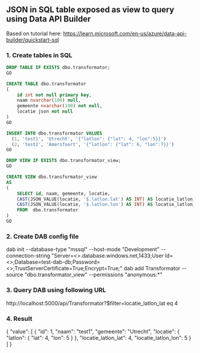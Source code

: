 ## JSON in SQL table exposed as view to query using Data API Builder

Based on tutorial here: https://learn.microsoft.com/en-us/azure/data-api-builder/quickstart-sql

### 1. Create tables in SQL

```sql
DROP TABLE IF EXISTS dbo.transformator;
GO

CREATE TABLE dbo.transformator
(
    id int not null primary key,
    naam nvarchar(100) null,
    gemeente nvarchar(100) not null,
	locatie json not null
)
GO

INSERT INTO dbo.transformator VALUES
  (1, 'test1', 'Utrecht', '{"latlon": {"lat": 4, "lon":5}}')
  (2, 'test2', 'Amersfoort', '{"latlon": {"lat": 6, "lon":7}}')
GO

DROP VIEW IF EXISTS dbo.transformator_view;
GO

CREATE VIEW dbo.transformator_view
AS
(
	SELECT id, naam, gemeente, locatie,
	CAST(JSON_VALUE(locatie, '$.latlon.lat') AS INT) AS locatie_latlon_lat,
	CAST(JSON_VALUE(locatie, '$.latlon.lon') AS INT) AS locatie_latlon_lon
	FROM  dbo.transformator 
)
GO
```

### 2. Create DAB config file

dab init --database-type "mssql" --host-mode "Development" --connection-string "Server=<<your sql server>>.database.windows.net,1433;User Id=<<your id>>;Database=test-dab-db;Password=<<your password>>;TrustServerCertificate=True;Encrypt=True;"
dab add Transformator --source "dbo.transformator_view" --permissions "anonymous:*"

### 3. Query DAB using following URL

http://localhost:5000/api/Transformator?$filter=locatie_latlon_lat eq 4

### 4. Result

{
  "value": [
    {
      "id": 1,
      "naam": "test1",
      "gemeente": "Utrecht",
      "locatie": {
        "latlon": {
          "lat": 4,
          "lon": 5
        }
      },
      "locatie_latlon_lat": 4,
      "locatie_latlon_lon": 5
    }
  ]
}
